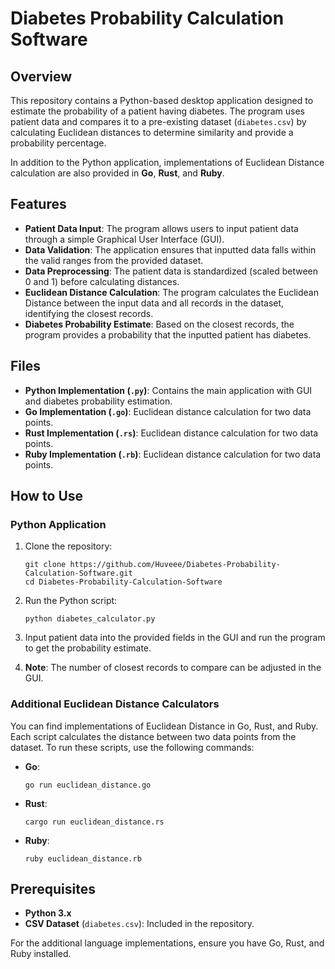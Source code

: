 
# Diabetes Probability Calculation Software

## Overview

This repository contains a Python-based desktop application designed to estimate the probability of a patient having diabetes. The program uses patient data and compares it to a pre-existing dataset (`diabetes.csv`) by calculating Euclidean distances to determine similarity and provide a probability percentage.

In addition to the Python application, implementations of Euclidean Distance calculation are also provided in **Go**, **Rust**, and **Ruby**.

## Features

- **Patient Data Input**: The program allows users to input patient data through a simple Graphical User Interface (GUI).
- **Data Validation**: The application ensures that inputted data falls within the valid ranges from the provided dataset.
- **Data Preprocessing**: The patient data is standardized (scaled between 0 and 1) before calculating distances.
- **Euclidean Distance Calculation**: The program calculates the Euclidean Distance between the input data and all records in the dataset, identifying the closest records.
- **Diabetes Probability Estimate**: Based on the closest records, the program provides a probability that the inputted patient has diabetes.

## Files

- **Python Implementation (`.py`)**: Contains the main application with GUI and diabetes probability estimation.
- **Go Implementation (`.go`)**: Euclidean distance calculation for two data points.
- **Rust Implementation (`.rs`)**: Euclidean distance calculation for two data points.
- **Ruby Implementation (`.rb`)**: Euclidean distance calculation for two data points.

## How to Use

### Python Application

1. Clone the repository:
    ```
    git clone https://github.com/Huveee/Diabetes-Probability-Calculation-Software.git
    cd Diabetes-Probability-Calculation-Software
    ```

2. Run the Python script:
    ```
    python diabetes_calculator.py
    ```

3. Input patient data into the provided fields in the GUI and run the program to get the probability estimate.

4. **Note**: The number of closest records to compare can be adjusted in the GUI.

### Additional Euclidean Distance Calculators

You can find implementations of Euclidean Distance in Go, Rust, and Ruby. Each script calculates the distance between two data points from the dataset. To run these scripts, use the following commands:

- **Go**:
    ```
    go run euclidean_distance.go
    ```

- **Rust**:
    ```
    cargo run euclidean_distance.rs
    ```

- **Ruby**:
    ```
    ruby euclidean_distance.rb
    ```

## Prerequisites

- **Python 3.x**
- **CSV Dataset** (`diabetes.csv`): Included in the repository.

For the additional language implementations, ensure you have Go, Rust, and Ruby installed.



 
